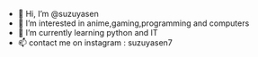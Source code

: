 - 👋 Hi, I’m @suzuyasen
- 👀 I’m interested in anime,gaming,programming and computers
- 🌱 I’m currently learning python and IT
- 📫 contact me on instagram : suzuyasen7

<!---
suzuyasen/suzuyasen is a ✨ special ✨ repository because its `README.md` (this file) appears on your GitHub profile.
You can click the Preview link to take a look at your changes.
--->

